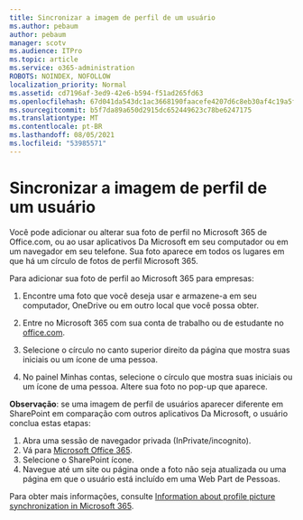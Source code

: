 ```yaml
---
title: Sincronizar a imagem de perfil de um usuário
ms.author: pebaum
author: pebaum
manager: scotv
ms.audience: ITPro
ms.topic: article
ms.service: o365-administration
ROBOTS: NOINDEX, NOFOLLOW
localization_priority: Normal
ms.assetid: cd7196af-3ed9-42e6-b594-f51ad265fd63
ms.openlocfilehash: 67d041da543dc1ac3668190faacefe4207d6c8eb30af4c19a5ff0833a3b46538
ms.sourcegitcommit: b5f7da89a650d2915dc652449623c78be6247175
ms.translationtype: MT
ms.contentlocale: pt-BR
ms.lasthandoff: 08/05/2021
ms.locfileid: "53985571"
---
```

# <a name="sync-a-users-profile-picture"></a>Sincronizar a imagem de perfil de um usuário

Você pode adicionar ou alterar sua foto de perfil no Microsoft 365 de Office.com, ou ao usar aplicativos Da Microsoft em seu computador ou em um navegador em seu telefone. Sua foto aparece em todos os lugares em que há um círculo de fotos de perfil Microsoft 365.

Para adicionar sua foto de perfil ao Microsoft 365 para empresas:

1. Encontre uma foto que você deseja usar e armazene-a em seu computador, OneDrive ou em outro local que você possa obter.

2. Entre no Microsoft 365 com sua conta de trabalho ou de estudante no [office.com](https://www.office.com).

3. Selecione o círculo no canto superior direito da página que mostra suas iniciais ou um ícone de uma pessoa.

4. No painel Minhas contas, selecione o círculo que mostra suas iniciais ou um ícone de uma pessoa. Altere sua foto no pop-up que aparece.

**Observação**: se uma imagem de perfil de usuários aparecer diferente em SharePoint em comparação com outros aplicativos Da Microsoft, o usuário conclua estas etapas:

1. Abra uma sessão de navegador privada (InPrivate/incognito).
1. Vá para [Microsoft Office 365](https://www.office.com).
1. Selecione o SharePoint ícone.
1. Navegue até um site ou página onde a foto não seja atualizada ou uma página em que o usuário está incluído em uma Web Part de Pessoas.

Para obter mais informações, consulte [Information about profile picture synchronization in Microsoft 365](https://support.office.com/article/information-about-profile-picture-synchronization-in-office-365-20594d76-d054-4af4-a660-401133e3d48a).

